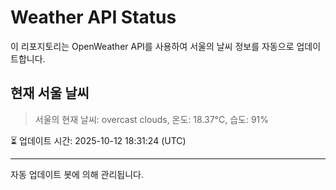 
# Weather API Status

이 리포지토리는 OpenWeather API를 사용하여 서울의 날씨 정보를 자동으로 업데이트합니다.

## 현재 서울 날씨
> 서울의 현재 날씨: overcast clouds, 온도: 18.37°C, 습도: 91%

⏳ 업데이트 시간: 2025-10-12 18:31:24 (UTC)

---
자동 업데이트 봇에 의해 관리됩니다.
